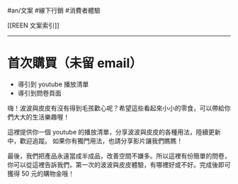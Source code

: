 #an/文案 #線下行銷 #消費者體驗 

[[REEN 文案索引]]

---

# 首次購買（未留 email）
- 導引到 youtube 播放清單
- 導引到問卷頁面

嗨！波波與皮皮有沒有得到毛孩歡心呢？希望這些看起來小小的零食，可以帶給你們大大的生活樂趣喔！

這裡提供你一個 youtube 的播放清單，分享波波與皮皮的各種用法，陸續更新中，歡迎追蹤。
如果你有獨門用法，也請分享影片讓我們瞧瞧！

最後，我們把產品永遠當成半成品，改善空間不嫌多。所以這裡有份簡單的問卷，你可以從這裡告訴我們，第一次的波波與皮皮體驗，有哪裡好或不好。完成後即可獲得 50 元的購物金哦！